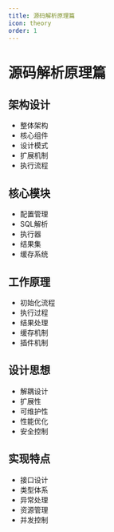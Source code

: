 ```yaml
---
title: 源码解析原理篇
icon: theory
order: 1
---
```


# 源码解析原理篇

## 架构设计
- 整体架构
- 核心组件
- 设计模式
- 扩展机制
- 执行流程

## 核心模块
- 配置管理
- SQL解析
- 执行器
- 结果集
- 缓存系统

## 工作原理
- 初始化流程
- 执行过程
- 结果处理
- 缓存机制
- 插件机制

## 设计思想
- 解耦设计
- 扩展性
- 可维护性
- 性能优化
- 安全控制

## 实现特点
- 接口设计
- 类型体系
- 异常处理
- 资源管理
- 并发控制
